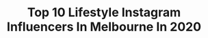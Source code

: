 ---
title: Top 10 Lifestyle Instagram Influencers In Melbourne In 2020
description: >-
  Find top lifestyle Instagram influencers in Melbourne in 2020. Most popular hashtags: #covid #naturalchipco #bigwaustralia #coffee.
platform: Instagram
profiles:
  - username: "kellykelly.h"
    fullname: >-
      K E L L Y   H O
    location: "Australia"
    followers: 36620
    engagement: 99
    commentsToLikes: 0.102930
    id: ck14l4wa5svbd0i190oyfztsg
    verified: false
    hashtags: "#australianwine, #currentmood, #austrianblogger, #fashionista"
  - username: "annvictoriao"
    fullname: >-
      Ann Victoria
    location: "Australia"
    followers: 2305
    engagement: 1135
    commentsToLikes: 0.216622
    id: ck9hbir1zh0ej0j781zf9wqeu
    verified: false
    hashtags: "#texturesunday, #sayaskin, #springsylookss, #kiehlsaustralia"
  - username: "hanaramadan__"
    fullname: >-
      H A N A • R A M A D A N
    location: "Australia"
    followers: 17840
    engagement: 179
    commentsToLikes: 0.046947
    id: ck0tvremdcj9z0i196jfh729z
    verified: false
    hashtags: "#skincarevideo, #oilyskin, #teethwhitening, #laneigelipmask"
  - username: "rhitaylor"
    fullname: >-
      Rhiannon Taylor
    location: "Australia"
    followers: 15035
    engagement: 435
    commentsToLikes: 0.041370
    id: ck0w0jgncei9v0i197ph0r9ay
    verified: false
    hashtags: "#hirw"
  - username: "abcinmelbourne"
    fullname: >-
      ABC Melbourne
    location: "Australia"
    followers: 47240
    engagement: 271
    commentsToLikes: 0.025772
    id: ck15rweoda16j0i19t7dou20f
    verified: true
    hashtags: "#tgif, #insiders, #florist, #droneshots"
  - username: "stephily"
    fullname: >-
      𝖘𝖙𝖊𝖕𝖍𝖆𝖓𝖎𝖊 𝖗𝖔𝖘𝖊 🕊
    location: "Australia"
    followers: 24015
    engagement: 285
    commentsToLikes: 0.067374
    id: ck5hdwc5mppct0i11c8jmhn6c
    verified: false
    hashtags: "#luxegal, #fibreonecollab, #bodababe, #kgactive"
  - username: "macarenapaz.xo"
    fullname: >-
      Macarena
    location: "Australia"
    followers: 23224
    engagement: 269
    commentsToLikes: 0.194742
    id: ck138kandgn5w0i19v036t07c
    verified: false
    hashtags: "#betterbyhalf, #happymothersdaygift, #retreatyourself, #sp"
  - username: "mystyleperspective"
    fullname: >-
      N E H A
    location: "Australia"
    followers: 16096
    engagement: 200
    commentsToLikes: 0.321031
    id: ck9wcxxljd5n10j78rwj47ul8
    verified: false
    hashtags: "#ded"
  - username: "nolan_and_us"
    fullname: >-
      Alex | Our Life In Melbourne
    location: "Australia"
    followers: 21726
    engagement: 249
    commentsToLikes: 0.088779
    id: ck0vvxer4r75z0i19xrzwbsww
    verified: false
    hashtags: "#cutecatonline, #mumhacks, #shibamania, #savorycenters"
  - username: "farrah.zaur"
    fullname: >-
      Farrah Z
    location: "Australia"
    followers: 27056
    engagement: 392
    commentsToLikes: 0.160519
    id: ck9wd3mh9dxbf0j78437anf8y
    verified: false
    hashtags: "#motherslove, #sunshine, #sadaqah, #sydneychocolate"
---